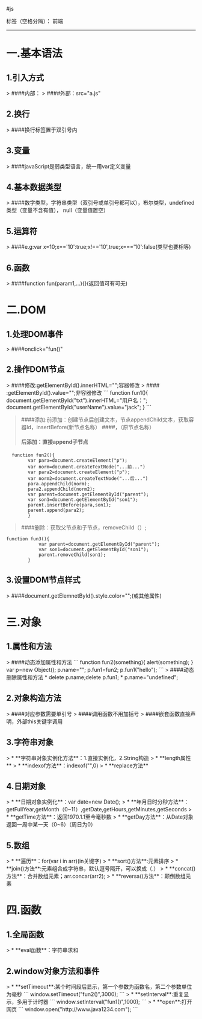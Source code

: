 ﻿#js

标签（空格分隔）：  前端

---

<h1>一.基本语法</h1>
<h2>1.引入方式</h2>
> ####内部：<script></script>
> ####外部：src="a.js"

<h2>2.换行</h2>
> ####换行标签置于双引号内

<h2>3.变量</h2>
> ####javaScript是弱类型语言，统一用var定义变量

<h2>4.基本数据类型</h2>
> ####数字类型，字符串类型（双引号或单引号都可以），布尔类型，undefined类型（变量不含有值），
null（变量值置空）

<h2>5.运算符</h2>
> ####e.g:var x=10;x=='10':true;x!=='10',true;x==='10':false(类型也要相等)

<h2>6.函数</h2>
> ####function fun(param1,...){}(返回值可有可无)

<h1>二.DOM</h1>
<h2>1.处理DOM事件</h2>
> ####onclick="fun()"

<h2>2.操作DOM节点</h2>
> ####修改:getElementById().innerHTML="";容器修改
> ####    :getElementById().value="";非容器修改
```
function fun1(){
        	document.getElementById("txt").innerHTML="用户名：";
        	document.getElementById("userName").value="jack";
        }
```

> ####添加:前添加：创建节点后创建文本，节点appendChild文本，获取容器Id，insertBefore(新节点名称）
> ####，（原节点名称）
> ####     后添加：直接append子节点

```
  function fun2(){
        var para=document.createElement("p");
        var norm=document.createTextNode("...前...")
        var para2=document.createElement("p");
        var norm2=document.createTextNode("...后...")
        para.appendChild(norm);
        para2.appendChild(norm2);
        var parent=document.getElementById("parent");
        var son1=document.getElementById("son1");
        parent.insertBefore(para,son1);
        parent.append(para2);
        }
```
> ####删除：获取父节点和子节点，removeChild（）;
```
function fun3(){
        	var parent=document.getElementById("parent");
            var son1=document.getElementById("son1");
            parent.removeChild(son1);
        }
```

<h2>3.设置DOM节点样式</h2>
> ####document.getElemnetById().style.color="";(或其他属性)

<h1>三.对象</h1>
<h2>1.属性和方法</h2>
> ####动态添加属性和方法
```
function fun2(something){
      alert(something);
}
var p=new Object();
    p.name="";
    p.fun1=fun2;
    p.fun1("hello");
```
> ####动态删除属性和方法
* delete p.name;delete p.fun1;
* p.name="undefined";

<h2>2.对象构造方法</h2>
> ####对应参数需要单引号
> ####调用函数不用加括号
> ####嵌套函数直接声明，外部this关键字调用

<h2>3.字符串对象</h2>
> * **字符串对象实例化方法**：1.直接实例化，2.String构造
> * **length属性**
> * **indexof方法**：indexof("",0)
> * **replace方法**

<h2>4.日期对象</h2>
> * **日期对象实例化**：var date=new Date();
> * **年月日时分秒方法**：getFullYear,getMonth（0~11）,getDate,getHours,getMinutes,getSeconds
> * **getTime方法**：返回1970.1.1至今毫秒数
> * **getDay方法**：从Date对象返回一周中某一天（0~6）（周日为0）

<h2>5.数组</h2>
> * **遍历**：for(var i in arr)(in关键字)
> * **sort()方法**:元素排序
> * **join()方法**:元素组合成字符串，默认逗号隔开，可以换成（.）
> * **concat()方法**：合并数组元素；arr.concar(arr2);
> * **reversa()方法**：颠倒数组元素

<h1>四.函数</h1>
<h2>1.全局函数</h2>
> * **eval函数**：字符串求和

<h2>2.window对象方法和事件</h2>
> * **setTimeout**:某个时间段后显示，第一个参数为函数名，第二个参数单位为毫秒
```
 window.setTimeout("fun2()",3000);
```
> * **setInterval**:重复显示，多用于计时器
```
window.setInterval("fun1()",1000);
```
> * **open**:打开网页
```
window.open("http://www.java1234.com");
```